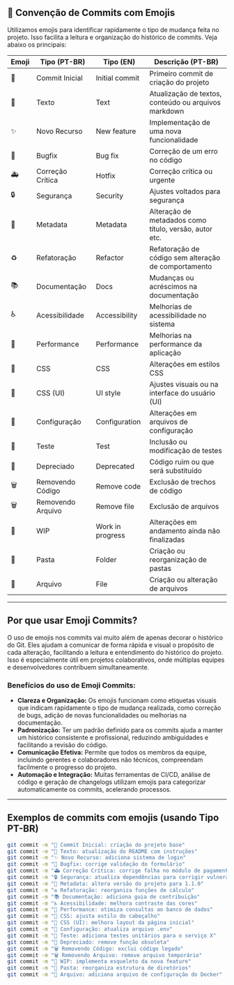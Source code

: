 ## 🚀 Convenção de Commits com Emojis

Utilizamos emojis para identificar rapidamente o tipo de mudança feita no projeto. Isso facilita a leitura e organização do histórico de commits. Veja abaixo os principais:

| Emoji | Tipo (PT-BR)         | Tipo (EN)             | Descrição (PT-BR)                                          |
|-------|----------------------|-----------------------|------------------------------------------------------------|
| 🎉    | Commit Inicial       | Initial commit        | Primeiro commit de criação do projeto                      |
| 📝    | Texto                | Text                  | Atualização de textos, conteúdo ou arquivos markdown       |
| ✨    | Novo Recurso         | New feature           | Implementação de uma nova funcionalidade                   |
| 🐛    | Bugfix               | Bug fix               | Correção de um erro no código                              |
| 🚑    | Correção Crítica     | Hotfix                | Correção crítica ou urgente                                |
| 🔒    | Segurança            | Security              | Ajustes voltados para segurança                            |
| 📇    | Metadata             | Metadata              | Alteração de metadados como título, versão, autor etc.    |
| ♻️    | Refatoração          | Refactor              | Refatoração de código sem alteração de comportamento       |
| 📚    | Documentação         | Docs                  | Mudanças ou acréscimos na documentação                     |
| ♿    | Acessibilidade       | Accessibility         | Melhorias de acessibilidade no sistema                     |
| 🐎    | Performance          | Performance           | Melhorias na performance da aplicação                      |
| 🎨    | CSS                  | CSS                   | Alterações em estilos CSS                                  |
| 💄    | CSS (UI)             | UI style              | Ajustes visuais ou na interface do usuário (UI)            |
| 🔧    | Configuração         | Configuration         | Alterações em arquivos de configuração                     |
| 🚨    | Teste                | Test                  | Inclusão ou modificação de testes                          |
| 💩    | Depreciado           | Deprecated            | Código ruim ou que será substituído                        |
| 🗑️    | Removendo Código     | Remove code           | Exclusão de trechos de código                              |
| 🗑️    | Removendo Arquivo    | Remove file           | Exclusão de arquivos                                       |
| 🚧    | WIP                  | Work in progress      | Alterações em andamento ainda não finalizadas              |
| 📁    | Pasta                | Folder                | Criação ou reorganização de pastas                         |
| 📄    | Arquivo              | File                  | Criação ou alteração de arquivos                           |

---

## Por que usar Emoji Commits?

O uso de emojis nos commits vai muito além de apenas decorar o histórico do Git. Eles ajudam a comunicar de forma rápida e visual o propósito de cada alteração, facilitando a leitura e entendimento do histórico do projeto. Isso é especialmente útil em projetos colaborativos, onde múltiplas equipes e desenvolvedores contribuem simultaneamente.

### Benefícios do uso de Emoji Commits:

- **Clareza e Organização:** Os emojis funcionam como etiquetas visuais que indicam rapidamente o tipo de mudança realizada, como correção de bugs, adição de novas funcionalidades ou melhorias na documentação.
- **Padronização:** Ter um padrão definido para os commits ajuda a manter um histórico consistente e profissional, reduzindo ambiguidades e facilitando a revisão do código.
- **Comunicação Efetiva:** Permite que todos os membros da equipe, incluindo gerentes e colaboradores não técnicos, compreendam facilmente o progresso do projeto.
- **Automação e Integração:** Muitas ferramentas de CI/CD, análise de código e geração de changelogs utilizam emojis para categorizar automaticamente os commits, acelerando processos.

---

## Exemplos de commits com emojis (usando Tipo PT-BR)

```bash
git commit -m "🎉 Commit Inicial: criação do projeto base"
git commit -m "📝 Texto: atualização do README com instruções"
git commit -m "✨ Novo Recurso: adiciona sistema de login"
git commit -m "🐛 Bugfix: corrige validação do formulário"
git commit -m "🚑 Correção Crítica: corrige falha no módulo de pagamento"
git commit -m "🔒 Segurança: atualiza dependências para corrigir vulnerabilidades"
git commit -m "📇 Metadata: altera versão do projeto para 1.1.0"
git commit -m "♻️ Refatoração: reorganiza funções de cálculo"
git commit -m "📚 Documentação: adiciona guia de contribuição"
git commit -m "♿ Acessibilidade: melhora contraste das cores"
git commit -m "🐎 Performance: otimiza consultas ao banco de dados"
git commit -m "🎨 CSS: ajusta estilo do cabeçalho"
git commit -m "💄 CSS (UI): melhora layout da página inicial"
git commit -m "🔧 Configuração: atualiza arquivo .env"
git commit -m "🚨 Teste: adiciona testes unitários para o serviço X"
git commit -m "💩 Depreciado: remove função obsoleta"
git commit -m "🗑️ Removendo Código: exclui código legado"
git commit -m "🗑️ Removendo Arquivo: remove arquivo temporário"
git commit -m "🚧 WIP: implementa esqueleto da nova feature"
git commit -m "📁 Pasta: reorganiza estrutura de diretórios"
git commit -m "📄 Arquivo: adiciona arquivo de configuração do Docker"